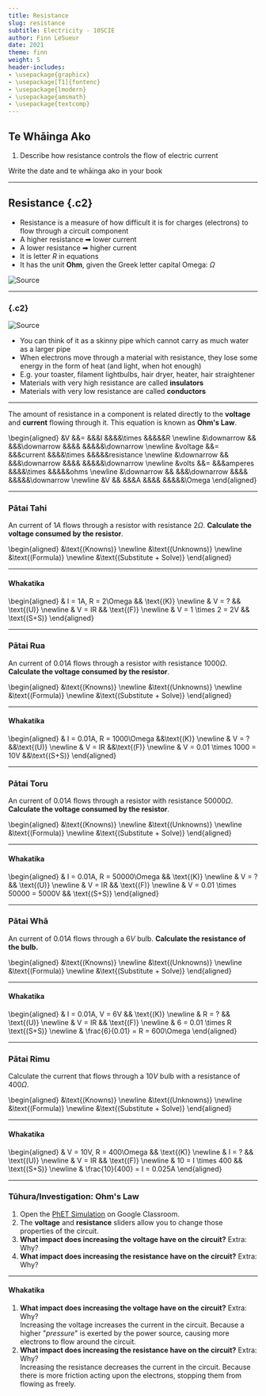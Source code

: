 ```yaml
---
title: Resistance
slug: resistance
subtitle: Electricity - 10SCIE
author: Finn LeSueur
date: 2021
theme: finn
weight: 5
header-includes:
- \usepackage{graphicx}
- \usepackage[T1]{fontenc}
- \usepackage{lmodern}
- \usepackage{amsmath}
- \usepackage{textcomp}
---
```


## Te Whāinga Ako

1. Describe how resistance controls the flow of electric current

<p class="instruction">Write the date and te whāinga ako in your book</p>

---

## Resistance {.c2}

- Resistance is a measure of how difficult it is for charges (electrons) to flow through a circuit component
- A higher resistance ➡ lower current
- A lower resistance ➡ higher current
- It is letter $R$ in equations
- It has the unit __Ohm__, given the Greek letter capital Omega: $\Omega$

![[Source](https://www.fluke.com/en-us/learn/blog/electrical/what-is-resistance)](https://dam-assets.fluke.com/s3fs-public/flukeig/articles/images-generals-web-cards/web-cards/training/6004180-dmm-whatis-resistance-715x360-1.jpg)

---

### {.c2}

![[Source](http://www.dynamicscience.com.au/tester/solutions1/electric/resistanceanalogy.htm)](http://www.dynamicscience.com.au/tester/solutions1/electric/ELECTRICTHINWIRE.gif)

- You can think of it as a skinny pipe which cannot carry as much water as a larger pipe
- When electrons move through a material with resistance, they lose some energy in the form of heat (and light, when hot enough)
- E.g. your toaster, filament lightbulbs, hair dryer, heater, hair straightener
- Materials with very high resistance are called __insulators__
- Materials with very low resistance are called __conductors__

---

The amount of resistance in a component is related directly to the __voltage__ and __current__ flowing through it. This equation is known as __Ohm's Law__.

\begin{aligned}
    &V &&= &&&I &&&&\times &&&&&R \newline
    &\downarrow && &&&\downarrow &&&& &&&&&\downarrow \newline
    &voltage &&= &&&current &&&&\times &&&&&resistance \newline
    &\downarrow && &&&\downarrow  &&&& &&&&&\downarrow \newline
    &volts &&= &&&amperes &&&&\times &&&&&ohms \newline
    &\downarrow && &&&\downarrow &&&& &&&&&\downarrow \newline
    &V && &&&A &&&& &&&&&\Omega
\end{aligned}

---

### Pātai Tahi

An current of $1A$ flows through a resistor with resistance $2\Omega$. __Calculate the voltage consumed by the resistor__.

\begin{aligned}
    &\text{(Knowns)} \newline
    &\text{(Unknowns)} \newline
    &\text{(Formula)} \newline
    &\text{(Substitute + Solve)}
\end{aligned}

---

#### Whakatika

\begin{aligned}
    & I = 1A, R = 2\Omega && \text{(K)}  \newline
    & V = ? && \text{(U)} \newline
    & V = IR && \text{(F)} \newline
    & V = 1 \times 2 = 2V && \text{(S+S)}
\end{aligned}

---

### Pātai Rua

An current of $0.01A$ flows through a resistor with resistance $1000\Omega$. __Calculate the voltage consumed by the resistor__.

\begin{aligned}
    &\text{(Knowns)} \newline
    &\text{(Unknowns)} \newline
    &\text{(Formula)} \newline
    &\text{(Substitute + Solve)}
\end{aligned}

---

#### Whakatika

\begin{aligned}
    & I = 0.01A, R = 1000\Omega &&\text{(K)}  \newline
    & V = ? &&\text{(U)} \newline
    & V = IR &&\text{(F)} \newline
    & V = 0.01 \times 1000 = 10V &&\text{(S+S)}
\end{aligned}

---

### Pātai Toru

An current of $0.01A$ flows through a resistor with resistance $50000\Omega$. __Calculate the voltage consumed by the resistor__.

\begin{aligned}
    &\text{(Knowns)} \newline
    &\text{(Unknowns)} \newline
    &\text{(Formula)} \newline
    &\text{(Substitute + Solve)}
\end{aligned}

---

#### Whakatika

\begin{aligned}
    & I = 0.01A, R = 50000\Omega && \text{(K)}  \newline
    & V = ? && \text{(U)} \newline
    & V = IR && \text{(F)} \newline
    & V = 0.01 \times 50000 = 5000V && \text{(S+S)}
\end{aligned}

---

### Pātai Whā

An current of $0.01A$ flows through a $6V$ bulb. __Calculate the resistance of the bulb.__

\begin{aligned}
    &\text{(Knowns)} \newline
    &\text{(Unknowns)} \newline
    &\text{(Formula)} \newline
    &\text{(Substitute + Solve)}
\end{aligned}

---

#### Whakatika

\begin{aligned}
    & I = 0.01A, V = 6V && \text{(K)}  \newline
    & R = ? && \text{(U)} \newline
    & V = IR && \text{(F)} \newline
    & 6 = 0.01 \times R \text{(S+S)} \newline
    & \frac{6}{0.01} = R = 600\Omega
\end{aligned}

---

### Pātai Rimu

Calculate the current that flows through a $10V$ bulb with a resistance of $400\Omega$.

\begin{aligned}
    &\text{(Knowns)} \newline
    &\text{(Unknowns)} \newline
    &\text{(Formula)} \newline
    &\text{(Substitute + Solve)}
\end{aligned}

---

#### Whakatika

\begin{aligned}
    & V = 10V, R = 400\Omega && \text{(K)}  \newline
    & I = ? && \text{(U)} \newline
    & V = IR && \text{(F)} \newline
    & 10 = I \times 400 && \text{(S+S)} \newline
    & \frac{10}{400} = I = 0.025A
\end{aligned}

---

### Tūhura/Investigation: Ohm's Law

1. Open the [PhET Simulation](https://phet.colorado.edu/sims/html/ohms-law/latest/ohms-law_en.html) on Google Classroom.
2. The __voltage__ and __resistance__ sliders allow you to change those properties of the circuit.
3. __What impact does increasing the voltage have on the circuit?__ Extra: Why?
4. __What impact does increasing the resistance have on the circuit?__ Extra: Why?

---

#### Whakatika

1. __What impact does increasing the voltage have on the circuit?__ Extra: Why?<br>Increasing the voltage increases the current in the circuit. Because a higher "_pressure_" is exerted by the power source, causing more electrons to flow around the circuit.
2. __What impact does increasing the resistance have on the circuit?__ Extra: Why?<br>Increasing the resistance decreases the current in the circuit. Because there is more friction acting upon the electrons, stopping them from flowing as freely.
